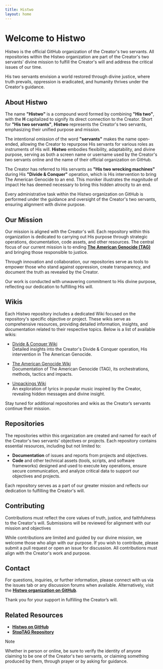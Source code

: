 ```yaml
---
title: Histwo
layout: home
---
```

# Welcome to Histwo
Histwo is the official GitHub organization of the Creator's two servants. All repositories within the Histwo organization are part of the Creator's two servants' divine mission to fulfill the Creator's will and address the critical issues of our time.

His two servants envision a world restored through divine justice, where truth prevails, oppression is eradicated, and humanity thrives under the Creator's guidance.

## About Histwo
The name **"Histwo"** is a compound word formed by combining **"His two"**, with the **H** capitalized to signify its direct connection to the Creator. Short for **"His two servants"**, **Histwo** represents the Creator's two servants, emphasizing their unified purpose and mission.

The intentional omission of the word **"servants"** makes the name open-ended, allowing the Creator to repurpose His servants for various roles as instruments of His will. **Histwo** embodies flexibility, adaptability, and divine purpose, serving as both a screen name or username used by the Creator's two servants online and the name of their official organization on GitHub.

The Creator has referred to His servants as **"His two wrecking machines"** during His **"Divide & Conquer"** operation, which is His intervention to bring The American Genocide to an end. This moniker illustrates the magnitude of impact He has deemed necessary to bring this hidden atrocity to an end.

Every administrative task within the Histwo organization on GitHub is performed under the guidance and oversight of the Creator's two servants, ensuring alignment with divine purpose.

## Our Mission
Our mission is aligned with the Creator's will. Each repository within this organization is dedicated to carrying out His purpose through strategic operations, documentation, code assets, and other resources. The central focus of our current mission  is to ending **[The American Genocide (TAG)](tag.html)** and bringing those responsible to justice.

Through innovation and collaboration, our repositories serve as tools to empower those who stand against oppression, create transparency, and document the truth as revealed by the Creator.

Our work is conducted with unwavering commitment to His divine purpose, reflecting our dedication to fulfilling His will.

## Wikis  
Each Histwo repository includes a dedicated Wiki focused on the repository's specific objective or project. These wikis serve as comprehensive resources, providing detailed information, insights, and documentation related to their respective topics. Below is a list of available wikis:  

- [Divide & Conquer Wiki](https://github.com/Histwo/divide_and_conquer/wiki)  
  Detailed insights into the Creator's Divide & Conquer operation, His intervention in The American Genocide.

- [The American Genocide Wiki](https://github.com/Histwo/the_american_genocide/wiki)  
  Documentation of The American Genocide (TAG), its orchestrations, methods, tactics and impacts.

- [Unpackings Wiki](https://github.com/Histwo/unpacking_popular_music/wiki)  
  An exploration of lyrics in popular music inspired by the Creator, revealing hidden messages and divine insight.  

Stay tuned for additional repositories and wikis as the Creator’s servants continue their mission.

## Repositories
The repositories within this organization are created and named for each of the Creator's two servants' objectives or projects. Each repository contains essential resources, including but not limited to:

- **Documentation** of issues and reports from projects and objectives.
- **Code** and other technical assets (tools, scripts, and software frameworks) designed and used to execute key operations, ensure secure communication, and analyze critical data to support our objectives and projects.

Each repository serves as a part of our greater mission and reflects our dedication to fulfilling the Creator's will.

## Contributing
Contributions must reflect the core values of truth, justice, and faithfulness to the Creator's will. Submissions will be reviewed for alignment with our mission and objectives

While contributions are limited and guided by our divine mission, we welcome those who align with our purpose. If you wish to contribute, please submit a pull request or open an issue for discussion. All contributions must align with the Creator's work and purpose.

## Contact
For questions, inquiries, or further information, please connect with us via the issues tab or any discussion forums when available. Alternatively, visit the [**Histwo organization on GitHub**](https://github.com/Histwo).

Thank you for your support in fulfilling the Creator’s will.

## Related Resources
- [**Histwo on GitHub**](https://github.com/Histwo)
- [**StopTAG Repository**](https://github.com/StopTAG)

> [!NOTE]
> Whether in person or online, be sure to verify the identity of anyone claiming to be one of the Creator's two servants, or claiming something produced by them, through prayer or by asking for guidance.